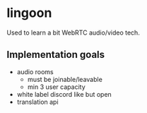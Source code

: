 # lingoon
Used to learn a bit WebRTC audio/video tech.

## Implementation goals
- audio rooms
  - must be joinable/leavable
  - min 3 user capacity
- white label discord like but open
- translation api
